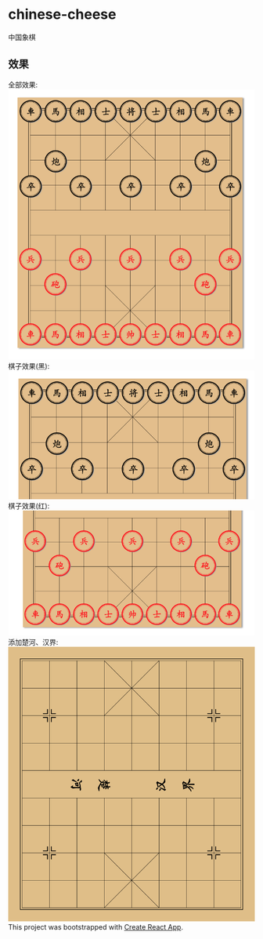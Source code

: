 # chinese-cheese
中国象棋

## 效果
全部效果:  
![2020-02-24](./demo/demo1.png "最新效果图")  
棋子效果(黑):  
![黑方](./demo/demo2.png)  
棋子效果(红):  
![红方](./demo/demo3.png)  
添加楚河、汉界:  
![棋盘最新效果](./demo/demo4.png)    
This project was bootstrapped with [Create React App](https://github.com/facebook/create-react-app).   